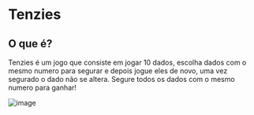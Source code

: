 # Tenzies

## O que é?

Tenzies é um jogo que consiste em jogar 10 dados, escolha dados com o mesmo numero para segurar e depois jogue eles de novo, uma vez segurado o dado não se altera. Segure todos os dados com o mesmo numero para ganhar!

![image](https://user-images.githubusercontent.com/104081070/219952572-c4baaa24-7831-4da6-8937-bbd4665a52a9.png)
